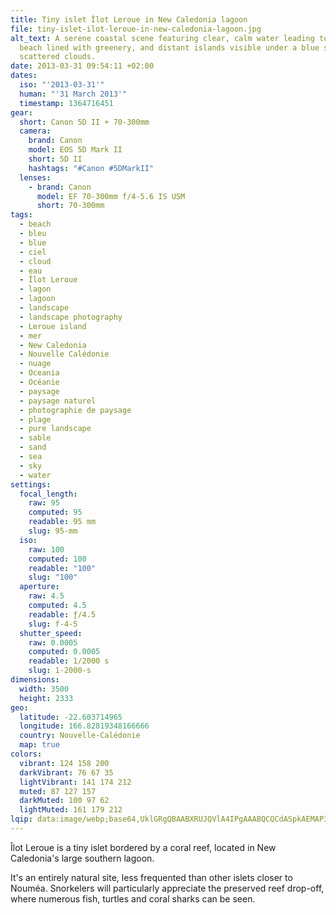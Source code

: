 ```yaml
---
title: Tiny islet Îlot Leroue in New Caledonia lagoon
file: tiny-islet-ilot-leroue-in-new-caledonia-lagoon.jpg
alt_text: A serene coastal scene featuring clear, calm water leading to a sandy
  beach lined with greenery, and distant islands visible under a blue sky with
  scattered clouds.
date: 2013-03-31 09:54:11 +02:00
dates:
  iso: "'2013-03-31'"
  human: "'31 March 2013'"
  timestamp: 1364716451
gear:
  short: Canon 5D II + 70-300mm
  camera:
    brand: Canon
    model: EOS 5D Mark II
    short: 5D II
    hashtags: "#Canon #5DMarkII"
  lenses:
    - brand: Canon
      model: EF 70-300mm f/4-5.6 IS USM
      short: 70-300mm
tags:
  - beach
  - bleu
  - blue
  - ciel
  - cloud
  - eau
  - Îlot Leroue
  - lagon
  - lagoon
  - landscape
  - landscape photography
  - Leroue island
  - mer
  - New Caledonia
  - Nouvelle Calédonie
  - nuage
  - Oceania
  - Océanie
  - paysage
  - paysage naturel
  - photographie de paysage
  - plage
  - pure landscape
  - sable
  - sand
  - sea
  - sky
  - water
settings:
  focal_length:
    raw: 95
    computed: 95
    readable: 95 mm
    slug: 95-mm
  iso:
    raw: 100
    computed: 100
    readable: "100"
    slug: "100"
  aperture:
    raw: 4.5
    computed: 4.5
    readable: ƒ/4.5
    slug: f-4-5
  shutter_speed:
    raw: 0.0005
    computed: 0.0005
    readable: 1/2000 s
    slug: 1-2000-s
dimensions:
  width: 3500
  height: 2333
geo:
  latitude: -22.603714965
  longitude: 166.82819348166666
  country: Nouvelle-Calédonie
  map: true
colors:
  vibrant: 124 158 200
  darkVibrant: 76 67 35
  lightVibrant: 141 174 212
  muted: 87 127 157
  darkMuted: 100 97 62
  lightMuted: 161 179 212
lqip: data:image/webp;base64,UklGRgQBAABXRUJQVlA4IPgAAABQCQCdASpkAEMAP3Gqxl40t7omrNN7a0AuCWMG+IUEKSjel36ux8UbI02T2sr/O1NrE7rFqWFNcpW2kZxNo3h6r2Ohsqyh99Mrtrs8PQHCWkYjwADkE9h1m14bI3QfExkEh5DL1FxIghN89Tbjf+bozgaC5JUDlloucYM7YT0GLhzHb5YMSJ6pljmkkio5/TGa7DcpB/g6F8Q37DAyvp5BlAUbNtubqXpnN9qKBpiKhJA7onJvr0t/ROQHyY+nXPDXFlOLnlCSnu4KChLYAbvp5IGP+GKikECbzKC9CajSBX8WXMnvk3jmXNdXiv7Fgil49XBlqgAAAA==
---
```


Îlot Leroue is a tiny islet bordered by a coral reef, located in New Caledonia's large southern lagoon.

It's an entirely natural site, less frequented than other islets closer to Nouméa. Snorkelers will particularly appreciate the preserved reef drop-off, where numerous fish, turtles and coral sharks can be seen.
